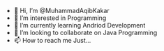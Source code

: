 - 👋 Hi, I’m @MuhammadAqibKakar
- 👀 I’m interested in Programming
- 🌱 I’m currently learning Andriod Development
- 💞️ I’m looking to collaborate on Java Programming
- 📫 How to reach me Just...

<!---
MuhammadAqibKakar/MuhammadAqibKakar is a ✨ special ✨ repository because its `README.md` (this file) appears on your GitHub profile.
You can click the Preview link to take a look at your changes.
--->
